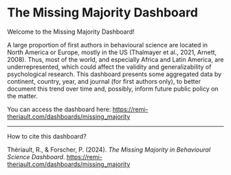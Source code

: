 # The Missing Majority Dashboard

Welcome to the Missing Majority Dashboard!

A large proportion of first authors in behavioural science are located in North America or Europe, mostly in the US (Thalmayer et al., 2021, Arnett, 2008). Thus, most of the world, and especially Africa and Latin America, are underrepresented, which could affect the validity and generalizability of psychological research. This dashboard presents some aggregated data by continent, country, year, and journal (for first authors only), to better document this trend over time and, possibly, inform future public policy on the matter.

You can access the dashboard here: https://remi-theriault.com/dashboards/missing_majority

---

How to cite this dashboard?

Thériault, R., & Forscher, P. (2024). *The Missing Majority in Behavioural Science Dashboard*. https://remi-theriault.com/dashboards/missing_majority
